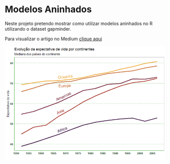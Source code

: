 
<!-- README.md is generated from README.Rmd. Please edit that file -->

# Modelos Aninhados

<!-- badges: start -->
<!-- badges: end -->

Neste projeto pretendo mostrar como utilizar modelos aninhados no R
utilizando o dataset gapminder.

Para visualizar o artigo no Medium [clique
aqui](https://medium.com/@rodrigopizzinato/modelos-aninhados-no-r-405b5310da92)

![exp\_vida](imgs/exp_vida.png)
